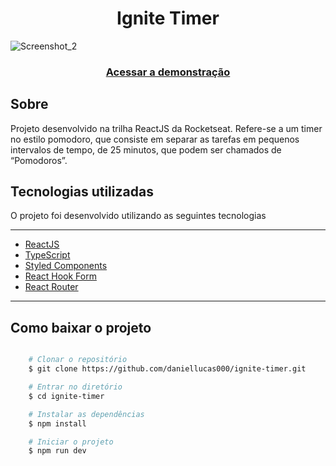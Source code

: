 <h1 align="center">Ignite Timer</h1>

![Screenshot_2](https://user-images.githubusercontent.com/89029213/232259084-82035e25-48c3-4faf-be52-304b9a78d678.png)

<h3 align="center">
    <a href="https://ignite-timer-gules-xi.vercel.app/">Acessar a demonstração</a>
<h3 >

<h2>Sobre</h2>
<p align="left">Projeto desenvolvido na trilha ReactJS da Rocketseat. Refere-se a um timer no estilo pomodoro, que consiste em separar as tarefas em pequenos intervalos de tempo, de 25 minutos, que podem ser chamados de “Pomodoros”.</p>

<h2>Tecnologias utilizadas</h2>

<p>O projeto foi desenvolvido utilizando as seguintes tecnologias<p/>

---

- [ReactJS](https://reactjs.org)
- [TypeScript](https://www.typescriptlang.org/)
- [Styled Components](https://styled-components.com/docs)
- [React Hook Form](https://react-hook-form.com/)
- [React Router](https://reactrouter.com/en/v6.3.0/getting-started/overview)

---

<h2>Como baixar o projeto</h2>

```bash

    # Clonar o repositório
    $ git clone https://github.com/daniellucas000/ignite-timer.git

    # Entrar no diretório
    $ cd ignite-timer

    # Instalar as dependências
    $ npm install

    # Iniciar o projeto
    $ npm run dev
```
